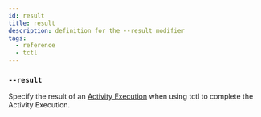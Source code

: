 ```yaml
---
id: result
title: result
description: definition for the --result modifier
tags:
  - reference
  - tctl
---
```


### `--result`

Specify the result of an [Activity Execution](/concepts/what-is-an-activity-execution) when using tctl to complete the Activity Execution.
